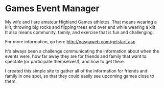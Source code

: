 Games Event Manager
========
My wife and I are amateur Highland Games athletes.
That means wearing a kilt, throwing big rocks and flipping trees end over end while wearing a kilt.
It also means community, family, and exercise that is fun and challenging.

For more information, go here http://nasgaweb.com/getstart.asp

It's always been a challenge communicating the information about when the events were, how far away they are for friends and family that want to spectate
(or participate themselves!), and how to get there.

I created this simple site to gather all of the information for friends and family in one spot, so that they could easily see upcoming games close to them.